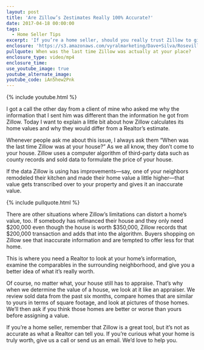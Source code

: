 ```yaml
---
layout: post
title: 'Are Zillow’s Zestimates Really 100% Accurate?'
date: 2017-04-18 00:00:00
tags:
  - Home Seller Tips
excerpt: 'If you’re a home seller, should you really trust Zillow to give your home an accurate value? In case you don’t know, Zillow uses a computer algorithm of third-party data to formulate its home valuations, or Zestimates. Today I want to talk about why this process is so limiting. Zillow has never been to your house, so how much could it possibly know? To learn more about how Zillow works and what you should do to find your home’s true value, watch my latest video.'
enclosure: 'https://s3.amazonaws.com/vyralmarketing/Dave+Silva/Roseville+Real+Estate+The+truth+behind+Zillow%E2%80%99s+Zestimates.mp4'
pullquote: When was the last time Zillow was actually at your place?
enclosure_type: video/mp4
enclosure_time:
use_youtube_image: true
youtube_alternate_image:
youtube_code: iAn5hew2Pnk
---
```



{% include youtube.html %}

I got a call the other day from a client of mine who asked me why the information that I sent him was different than the information he got from Zillow. Today I want to explain a little bit about how Zillow calculates its home values and why they would differ from a Realtor’s estimate.

Whenever people ask me about this issue, I always ask them “When was the last time Zillow was at your house?” As we all know, they don’t come to your house. Zillow uses a computer algorithm of third-party data such as county records and sold data to formulate the price of your house.

If the data Zillow is using has improvements—say, one of your neighbors remodeled their kitchen and made their home value a little higher—that value gets transcribed over to your property and gives it an inaccurate value.

{% include pullquote.html %}

There are other situations where Zillow’s limitations can distort a home’s value, too. If somebody has refinanced their house and they only need $200,000 even though the house is worth $350,000, Zillow records that $200,000 transaction and adds that into the algorithm. Buyers shopping on Zillow see that inaccurate information and are tempted to offer less for that home.

This is where you need a Realtor to look at your home’s information, examine the comparables in the surrounding neighborhood, and give you a better idea of what it’s really worth.

Of course, no matter what, your house still has to appraise. That’s why when we determine the value of a house, we look at it like an appraiser. We review sold data from the past six months, compare homes that are similar to yours in terms of square footage, and look at pictures of those homes. We’ll then ask if you think those homes are better or worse than yours before assigning a value.

If you’re a home seller, remember that Zillow is a great tool, but it’s not as accurate as what a Realtor can tell you. If you’re curious what your home is truly worth, give us a call or send us an email. We’d love to help you.